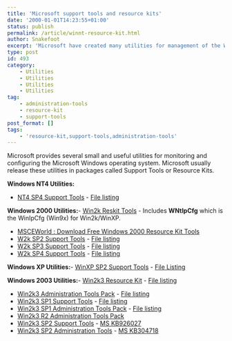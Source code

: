 ```yaml
---
title: 'Microsoft support tools and resource kits'
date: '2000-01-01T14:23:55+01:00'
status: publish
permalink: /article/winnt-resource-kit.html
author: Snakefoot
excerpt: 'Microsoft have created many utilities for management of the Windows NT operating system.'
type: post
id: 493
category:
    - Utilities
    - Utilities
    - Utilities
    - Utilities
tag:
    - administration-tools
    - resource-kit
    - support-tools
post_format: []
tags:
    - 'resource-kit,support-tools,administration-tools'
---
```

Microsoft provides several small and useful utilities for monitoring and configuring the Microsoft Windows operating system. Microsoft usually release these utilities in packages called Support Tools or Resource Kits.  
  
**Windows NT4 Utilities:**

- [NT4 SP4 Support Tools](http://www.microsoft.com/ntserver/nts/downloads/recommended/ntkit/default.asp) - [File listing](/tweak/winnt/files/winnt4sp4st.htm)
 
**Windows 2000 Utilities:**- [Win2k Reskit Tools](http://www.microsoft.com/windows2000/techinfo/reskit/tools/) - Includes **WNtIpCfg** which is the WinIpCfg (Win9x) for Win2k/WinXP.
- [MSCEWorld : Download Free Windows 2000 Resource Kit Tools](http://www.petri.co.il/download_free_reskit_tools.htm)
- [W2k SP2 Support Tools](http://www.microsoft.com/windows2000/downloads/servicepacks/sp2/supporttools.asp) - [File listing](/tweak/winnt/files/win2ksp2st.htm)
- [W2k SP3 Support Tools](http://www.microsoft.com/windows2000/downloads/servicepacks/sp3/supporttools.asp) - [File listing](/tweak/winnt/files/win2ksp3st.htm)
- [W2k SP4 Support Tools](http://www.microsoft.com/windows2000/downloads/servicepacks/SP4/supporttools.asp) - [File listing](/tweak/winnt/files/win2ksp4st.htm)
 
**Windows XP Utilities:**- [WinXP SP2 Support Tools](http://www.microsoft.com/downloads/details.aspx?FamilyId=49AE8576-9BB9-4126-9761-BA8011FABF38) - [File Listing](/tweak/winnt/files/winxpsp2st.htm)
 
**Windows 2003 Utilities:**- [Win2k3 Resource Kit](http://www.microsoft.com/downloads/details.aspx?FamilyID=9d467a69-57ff-4ae7-96ee-b18c4790cffd) - [File listing](/tweak/winnt/files/win2k3rk.htm)
- [Win2k3 Administration Tools Pack](http://www.microsoft.com/downloads/details.aspx?FamilyID=c16ae515-c8f4-47ef-a1e4-a8dcbacff8e3) - [File listing](/tweak/winnt/files/win2k3at.htm)
- [Win2k3 SP1 Support Tools](http://www.microsoft.com/downloads/details.aspx?familyid=6ec50b78-8be1-4e81-b3be-4e7ac4f0912d) - [File listing](/tweak/winnt/files/win2k3sp1st.htm)
- [Win2k3 SP1 Administration Tools Pack](http://www.microsoft.com/downloads/details.aspx?FamilyID=e487f885-f0c7-436a-a392-25793a25bad7) - [File listing](/tweak/winnt/files/win2k3sp1at.htm)
- [Win2k3 R2 Administration Tools Pack](http://www.microsoft.com/downloads/details.aspx?familyid=9bfb44f5-232a-4fb5-bc14-45bfd81b7ac1)
- [Win2k3 SP2 Support Tools](http://www.microsoft.com/downloads/details.aspx?familyid=96A35011-FD83-419D-939B-9A772EA2DF90) - [MS KB926027](http://support.microsoft.com/kb/926027)
- [Win2k3 SP2 Administration Tools](http://www.microsoft.com/downloads/details.aspx?familyid=86b71a4f-4122-44af-be79-3f101e533d95) - [MS KB304718](http://support.microsoft.com/kb/304718)